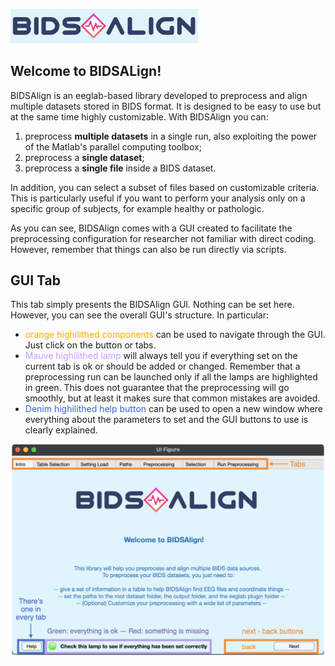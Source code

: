 <img src="logo4gui.png"
    alt="Picture"
    width="300"
/>


## Welcome to BIDSALign!

BIDSAlign is an eeglab-based library developed to preprocess and align multiple datasets stored in BIDS format. It is designed to be easy to use but at the same time highly customizable. With BIDSAlign you can:

1. preprocess **multiple datasets** in a single run, also exploiting the power of the Matlab's parallel computing toolbox;
2. preprocess a **single dataset**;
3. preprocess a **single file** inside a BIDS dataset.

In addition, you can select a subset of files based on customizable criteria. This is particularly useful if you want to perform your analysis only on a specific group of subjects, for example healthy or pathologic.

As you can see, BIDSAlign comes with a GUI created to facilitate the preprocessing configuration for researcher not familiar with direct coding. However, remember that things can also be run directly via scripts.


## GUI Tab

This tab simply presents the BIDSAlign GUI. Nothing can be set here. However, you can see the overall GUI's structure. In particular:

- <span style="color:orange"> orange highilithed components </span> can be used to navigate through the GUI. Just click on the button or tabs.
- <span style="color:#cc99ff"> Mauve highilithed lamp </span> will always tell you if everything set on the current tab is ok or should be added or changed. Remember that a preprocessing run can be launched only if all the lamps are highlighted in green. This does not guarantee that the preprocessing will go smoothly, but at least it makes sure that common mistakes are avoided.
- <span style="color:#3366cc"> Denim highilithed help button </span> can be used to open a new window where everything about the parameters to set and the GUI buttons to use is clearly explained.


<img src="IntroTab.png"
    alt="Picture"
    width="500"
    style="display: block; margin: 0 auto"
/>